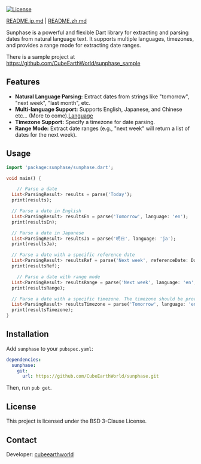 [![License](https://img.shields.io/badge/License-BSD%203--Clause-blue.svg)](https://opensource.org/licenses/BSD-3-Clause)

[README.jp.md](README.jp.md) | [README.zh.md](README.zh.md)

Sunphase is a powerful and flexible Dart library for extracting and parsing dates from natural language text. It supports multiple languages, timezones, and provides a range mode for extracting date ranges.

There is a sample project at https://github.com/CubeEarthWorld/sunphase_sample

## Features

*   **Natural Language Parsing:** Extract dates from strings like "tomorrow", "next week", "last month", etc.
*   **Multi-language Support:** Supports English, Japanese, and Chinese etc... (More to come).[Language](lib/languages)
*   **Timezone Support:** Specify a timezone for date parsing.
*   **Range Mode:** Extract date ranges (e.g., "next week" will return a list of dates for the next week).

## Usage
```dart
import 'package:sunphase/sunphase.dart';

void main() {

    // Parse a date
  List<ParsingResult> results = parse('Today');
  print(results);

  // Parse a date in English
  List<ParsingResult> resultsEn = parse('Tomorrow', language: 'en');
  print(resultsEn);

  // Parse a date in Japanese
  List<ParsingResult> resultsJa = parse('明日', language: 'ja');
  print(resultsJa);

  // Parse a date with a specific reference date
  List<ParsingResult> resultsRef = parse('Next week', referenceDate: DateTime(2021, 2, 4));
  print(resultsRef);

    // Parse a date with range mode
  List<ParsingResult> resultsRange = parse('Next week', language: 'en', rangeMode: true);
  print(resultsRange);

  // Parse a date with a specific timezone. The timezone should be provided as a string representing the offset in minutes from UTC, e.g. "-480" for America/Los_Angeles.
  List<ParsingResult> resultsTimezone = parse('Tomorrow', language: 'en', timezone: '-480');
  print(resultsTimezone);
}

```

## Installation
Add `sunphase` to your `pubspec.yaml`:

```yaml
dependencies:
  sunphase:
    git:
      url: https://github.com/CubeEarthWorld/sunphase.git
```
Then, run `pub get`.

## License

This project is licensed under the BSD 3-Clause License.

## Contact
Developer: [cubeearthworld](https://x.com/cubeearthworld)
